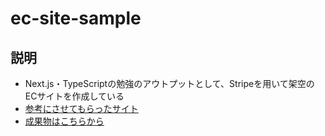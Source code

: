 # ec-site-sample

## 説明
- Next.js・TypeScriptの勉強のアウトプットとして、Stripeを用いて架空のECサイトを作成している
- [参考にさせてもらったサイト](https://zenn.dev/stripe/books/stripe-nextjs-use-shopping-cart)
- [成果物はこちらから](ec-sample-nr-nakagawaryunosuke.vercel.app)
